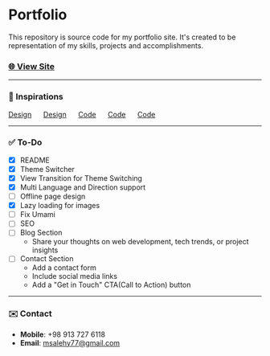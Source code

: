 # Portfolio

This repository is source code for my portfolio site. It's created to be representation of my skills, projects and accomplishments.

### [🌐 View Site](https://mohammad-salehi.vercel.app/)

---

### 🙏 Inspirations

[Design](https://dribbble.com/shots/14013010-Folio-Designer-Portfolio-Kit-Animation)
&nbsp;&nbsp;&nbsp;&nbsp;
[Design](https://dribbble.com/shots/422424-Skills-Dark)
&nbsp;&nbsp;&nbsp;&nbsp;
[Code](https://codepen.io/sergiopedercini/pen/jmKdbj)
&nbsp;&nbsp;&nbsp;&nbsp;
[Code](https://dev.to/joeattardi/let-s-make-a-css-cube-1fed)
&nbsp;&nbsp;&nbsp;&nbsp;
[Code](https://minhvo.is-a.dev/react-theme-switch-animation/)

---

### ✅ To-Do

- [x] README
- [x] Theme Switcher
- [x] View Transition for Theme Switching
- [x] Multi Language and Direction support
- [ ] Offline page design
- [x] Lazy loading for images
- [ ] Fix Umami
- [ ] SEO
- [ ] Blog Section
  - Share your thoughts on web development, tech trends, or project insights
- [ ] Contact Section
  - Add a contact form
  - Include social media links
  - Add a "Get in Touch" CTA(Call to Action) button




---

### ✉️ Contact

- **Mobile**: +98 913 727 6118
- **Email**: msalehy77@gmail.com
